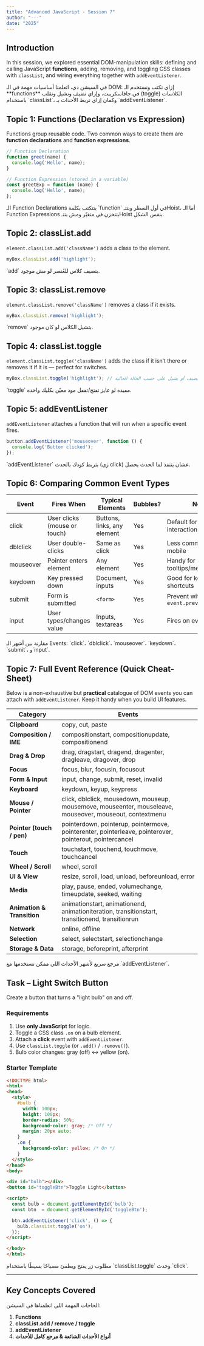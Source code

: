 ```yaml
---
title: "Advanced JavaScript - Session 7"
author: "---"
date: "2025"
---
```


## Introduction

In this session, we explored essential DOM-manipulation skills: defining and calling JavaScript **functions**, adding, removing, and toggling CSS classes with `classList`, and wiring everything together with `addEventListener`.

<div class="arabic">
في السيشن دي، اتعلمنا أساسيات مهمة في الـ DOM: إزاي نكتب ونستخدم الـ **functions** في جافاسكريبت، وإزاي نضيف ونشيل ونقلب (toggle) الكلاسات باستخدام `classList`، وكمان إزاي نربط الأحداث بـ `addEventListener`.
</div>

## Topic 1: Functions (Declaration vs Expression)

Functions group reusable code. Two common ways to create them are **function declarations** and **function expressions**.

```javascript
// Function Declaration
function greet(name) {
  console.log('Hello', name);
}

// Function Expression (stored in a variable)
const greetExp = function (name) {
  console.log('Hello', name);
};
```

<div class="arabic">
الـ Function Declarations بتتكتب بكلمة `function` في أول السطر وبتتـHoist، أما الـ Function Expressions بتتخزن في متغيّر ومش بتتـHoist بنفس الشكل.
</div>

## Topic 2: classList.add

`element.classList.add('className')` adds a class to the element.

```javascript
myBox.classList.add('highlight');
```

<div class="arabic">
`add` بتضيف كلاس للعُنصر لو مش موجود.
</div>

## Topic 3: classList.remove

`element.classList.remove('className')` removes a class if it exists.

```javascript
myBox.classList.remove('highlight');
```

<div class="arabic">
`remove` بتشيل الكلاس لو كان موجود.
</div>

## Topic 4: classList.toggle

`element.classList.toggle('className')` adds the class if it isn’t there or removes it if it is — perfect for switches.

```javascript
myBox.classList.toggle('highlight'); // يضيف أو يشيل على حسب الحالة الحالية
```

<div class="arabic">
`toggle` مفيدة لو عايز تفتح/تقفل مود معيّن بكليك واحدة.
</div>

## Topic 5: addEventListener

`addEventListener` attaches a function that will run when a specific event fires.

```javascript
button.addEventListener('mouseover', function () {
  console.log('Button clicked');
});
```

<div class="arabic">
`addEventListener` بتربط كودك بالحدث (زي click) عشان يتنفذ لما الحدث يحصل.
</div>

## Topic 6: Comparing Common Event Types

| Event     | Fires When                   | Typical Elements            | Bubbles? | Notes                                 |
| --------- | ---------------------------- | --------------------------- | -------- | ------------------------------------- |
| click     | User clicks (mouse or touch) | Buttons, links, any element | Yes      | Default for most interactions         |
| dblclick  | User double-clicks           | Same as click               | Yes      | Less common on mobile                 |
| mouseover | Pointer enters element       | Any element                 | Yes      | Handy for tooltips/menus              |
| keydown   | Key pressed down             | Document, inputs            | Yes      | Good for keyboard shortcuts           |
| submit    | Form is submitted            | `<form>`                    | Yes      | Prevent with `event.preventDefault()` |
| input     | User types/changes value     | Inputs, textareas           | Yes      | Fires on every change                 |

<div class="arabic">
مقارنة بين أشهر الـ Events: `click`، `dblclick`، `mouseover`، `keydown`، `submit`، و`input`.
</div>

## Topic 7: Full Event Reference (Quick Cheat-Sheet)

Below is a non-exhaustive but **practical** catalogue of DOM events you can attach with `addEventListener`. Keep it handy when you build UI features.

| Category                   | Events                                                                                                   |
| -------------------------- | -------------------------------------------------------------------------------------------------------- |
| **Clipboard**              | copy, cut, paste                                                                                         |
| **Composition / IME**      | compositionstart, compositionupdate, compositionend                                                      |
| **Drag & Drop**            | drag, dragstart, dragend, dragenter, dragleave, dragover, drop                                           |
| **Focus**                  | focus, blur, focusin, focusout                                                                           |
| **Form & Input**           | input, change, submit, reset, invalid                                                                    |
| **Keyboard**               | keydown, keyup, keypress                                                                                 |
| **Mouse / Pointer**        | click, dblclick, mousedown, mouseup, mousemove, mouseenter, mouseleave, mouseover, mouseout, contextmenu |
| **Pointer (touch / pen)**  | pointerdown, pointerup, pointermove, pointerenter, pointerleave, pointerover, pointerout, pointercancel  |
| **Touch**                  | touchstart, touchend, touchmove, touchcancel                                                             |
| **Wheel / Scroll**         | wheel, scroll                                                                                            |
| **UI & View**              | resize, scroll, load, unload, beforeunload, error                                                        |
| **Media**                  | play, pause, ended, volumechange, timeupdate, seeked, waiting                                            |
| **Animation & Transition** | animationstart, animationend, animationiteration, transitionstart, transitionend, transitionrun          |
| **Network**                | online, offline                                                                                          |
| **Selection**              | select, selectstart, selectionchange                                                                     |
| **Storage & Data**         | storage, beforeprint, afterprint                                                                         |

<div class="arabic">
مرجع سريع لأشهر الأحداث اللي ممكن تستخدمها مع `addEventListener`.
</div>

## Task – Light Switch Button

Create a button that turns a "light bulb" on and off.

### Requirements
1. Use **only JavaScript** for logic.
2. Toggle a CSS class `.on` on a bulb element.
3. Attach a **click** event with `addEventListener`.
4. Use `classList.toggle` (or `.add()` / `.remove()`).
5. Bulb color changes: gray (off) ↔ yellow (on).

### Starter Template
```html
<!DOCTYPE html>
<html>
<head>
  <style>
    #bulb {
      width: 100px;
      height: 100px;
      border-radius: 50%;
      background-color: gray; /* Off */
      margin: 20px auto;
    }
    .on {
      background-color: yellow; /* On */
    }
  </style>
</head>
<body>

<div id="bulb"></div>
<button id="toggleBtn">Toggle Light</button>

<script>
  const bulb = document.getElementById('bulb');
  const btn  = document.getElementById('toggleBtn');

  btn.addEventListener('click', () => {
    bulb.classList.toggle('on');
  });
</script>

</body>
</html>
```

<div class="arabic">
مطلوب زر يفتح ويطفئ مصباحًا بسيطًا باستخدام `classList.toggle` وحدث `click`.
</div>

---


## Key Concepts Covered

<div class="arabic">
الحاجات المهمة اللي اتعلمناها في السيشن:
</div>

1. **Functions**
2. **classList.add / remove / toggle**
3. **addEventListener**
4. **أنواع الأحداث الشائعة & مرجع كامل للأحداث**





